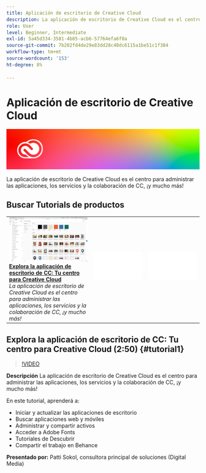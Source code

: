 ```yaml
---
title: Aplicación de escritorio de Creative Cloud
description: La aplicación de escritorio de Creative Cloud es el centro para administrar las aplicaciones, los servicios y la colaboración de CC, ¡y mucho más!
role: User
level: Beginner, Intermediate
exl-id: 5a45d334-3581-4b85-acb6-57764efa6f0a
source-git-commit: 7b202fd4de29e83dd28c40dc6115a1be51c1f384
workflow-type: tm+mt
source-wordcount: '153'
ht-degree: 8%

---
```


# Aplicación de escritorio de Creative Cloud

![Tutorial Hero Image](../assets/CCDA.jpg)

La aplicación de escritorio de Creative Cloud es el centro para administrar las aplicaciones, los servicios y la colaboración de CC, ¡y mucho más!

## Buscar Tutorials de productos

<table style="table-layout:fixed">
<tr>
 <td>
   <a href="creativeclouddesktopapp.md#tutorial1">
      <img alt="Explora la aplicación de escritorio de CC: Tu centro para Creative Cloud" src="../assets/ccda_overview_sokol_thumbnail.jpg" />
   </a>
    <div>
   <a href="creativeclouddesktopapp.md#tutorial1"><strong>Explora la aplicación de escritorio de CC: Tu centro para Creative Cloud</strong></a>
    </div>
    <em>La aplicación de escritorio de Creative Cloud es el centro para administrar las aplicaciones, los servicios y la colaboración de CC, ¡y mucho más!</em>
    <br>
  </td>
  <td>
    <img alt="Separador" src="../assets/Whitespacer.png" />
    <div>
    <br>
  </td>
  <td>
    <img alt="Separador" src="../assets/Whitespacer.png" />
    <div>
    <br>
  </td>
</tr>
</table>

## Explora la aplicación de escritorio de CC: Tu centro para Creative Cloud (2:50) {#tutorial1}

>[!VIDEO](https://video.tv.adobe.com/v/327095?hidetitle=true)

**Descripción**
La aplicación de escritorio de Creative Cloud es el centro para administrar las aplicaciones, los servicios y la colaboración de CC, ¡y mucho más!

En este tutorial, aprenderá a:
* Iniciar y actualizar las aplicaciones de escritorio
* Buscar aplicaciones web y móviles
* Administrar y compartir activos
* Acceder a Adobe Fonts
* Tutoriales de Descubrir
* Compartir el trabajo en Behance

**Presentado por:**
Patti Sokol, consultora principal de soluciones (Digital Media)
